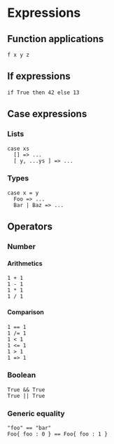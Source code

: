 # Expressions

## Function applications

```
f x y z
```

## If expressions

```
if True then 42 else 13
```

## Case expressions

### Lists

```
case xs
  [] => ...
  [ y, ...ys ] => ...
```

### Types

```
case x = y
  Foo => ...
  Bar | Baz => ...
```

## Operators

### Number

#### Arithmetics

```
1 + 1
1 - 1
1 * 1
1 / 1
```

#### Comparison

```
1 == 1
1 /= 1
1 < 1
1 <= 1
1 > 1
1 => 1
```

### Boolean

```
True && True
True || True
```

### Generic equality

```
"foo" == "bar"
Foo{ foo : 0 } == Foo{ foo : 1 }
```
